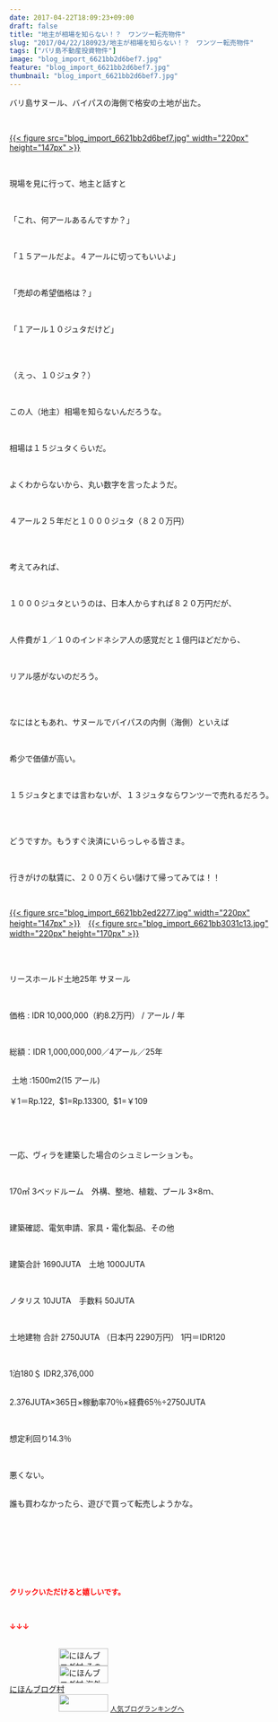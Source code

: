 ```yaml
---
date: 2017-04-22T18:09:23+09:00
draft: false
title: "地主が相場を知らない！？　ワンツー転売物件"
slug: "2017/04/22/180923/地主が相場を知らない！？　ワンツー転売物件"
tags: ["バリ島不動産投資物件"]
image: "blog_import_6621bb2d6bef7.jpg"
feature: "blog_import_6621bb2d6bef7.jpg"
thumbnail: "blog_import_6621bb2d6bef7.jpg"
---
```

<p>バリ島サヌール、バイパスの海側で格安の土地が出た。</p><p> </p><p><a href="blog_import_6621bb2d6bef7.jpg">{{< figure src="blog_import_6621bb2d6bef7.jpg" width="220px" height="147px" >}}</a></p><p> </p><p>現場を見に行って、地主と話すと</p><p> </p><p>「これ、何アールあるんですか？」</p><p> </p><p>「１５アールだよ。４アールに切ってもいいよ」</p><p> </p><p>「売却の希望価格は？」</p><p> </p><p>「１アール１０ジュタだけど」</p><p> </p><p><br/>（えっ、１０ジュタ？）</p><p> </p><p>この人（地主）相場を知らないんだろうな。</p><p> </p><p>相場は１５ジュタくらいだ。</p><p> </p><p>よくわからないから、丸い数字を言ったようだ。</p><p> </p><p>４アール２５年だと１０００ジュタ（８２０万円）</p><p> </p><p><br/>考えてみれば、</p><p> </p><p>１０００ジュタというのは、日本人からすれば８２０万円だが、</p><p> </p><p>人件費が１／１０のインドネシア人の感覚だと１億円ほどだから、</p><p> </p><p>リアル感がないのだろう。</p><p> </p><p><br/>なにはともあれ、サヌールでバイパスの内側（海側）といえば</p><p> </p><p>希少で価値が高い。</p><p> </p><p>１５ジュタとまでは言わないが、１３ジュタならワンツーで売れるだろう。</p><p> </p><p><br/>どうですか。もうすぐ決済にいらっしゃる皆さま。</p><p> </p><p>行きがけの駄賃に、２００万くらい儲けて帰ってみては！！</p><p> </p><p><a href="blog_import_6621bb2ed2277.jpg">{{< figure src="blog_import_6621bb2ed2277.jpg" width="220px" height="147px" >}}</a>　<a href="blog_import_6621bb3031c13.jpg">{{< figure src="blog_import_6621bb3031c13.jpg" width="220px" height="170px" >}}</a></p><p> </p><p><br/>リースホールド土地25年 サヌール         </p><p> </p><p>価格 : IDR 10,000,000（約8.2万円） / アール / 年</p><p> </p><p>総額：IDR 1,000,000,000／4アール／25年           <br/>  </p><p> 土地 :1500m2(15 アール)           <br/>             <br/>￥1＝Rp.122,  $1=Rp.13300,  $1=￥109</p><p> </p><p> </p><p>一応、ヴィラを建築した場合のシュミレーションも。</p><p> </p><p>170㎡ 3ベッドルーム　外構、整地、植栽、プール 3×8ｍ、</p><p> </p><p>建築確認、電気申請、家具・電化製品、その他</p><p> </p><p>建築合計 1690JUTA　土地 1000JUTA</p><p> </p><p>ノタリス 10JUTA　手数料 50JUTA</p><p> </p><p>土地建物 合計 2750JUTA （日本円 2290万円） 1円＝IDR120</p><p> </p><p>1泊180＄ IDR2,376,000</p><p><br/>2.376JUTA×365日×稼動率70％×経費65％÷2750JUTA</p><p> </p><p>想定利回り14.3％</p><p> </p><p>悪くない。</p><p><br/>誰も買わなかったら、遊びで買って転売しようかな。</p><p> </p><p> </p><p> </p><p> </p><p><font color="#ff0000" size="2"><strong>クリックいただけると嬉しいです。</strong></font></p><p></p><p> </p><p><font color="#ff0000" size="2"><strong>↓↓↓</strong></font></p><p><br/><a href="ranking.html?p_cid=01260127" id="&amp;blogmura_banner" target="_blank"><img alt="にほんブログ村 その他生活ブログ 不動産投資へ" border="0" height="31" src="data:image/svg+xml;charset=utf-8,%3Csvg%20xmlns%3D%22http%3A%2F%2Fwww.w3.org%2F2000%2Fsvg%22%20title%3D%22Placeholder%20for%20Images%22%20role%3D%22presentation%22%20viewBox%3D%220%200%2088%2031%22%20%2F%3E" width="88" data-src="//life.blogmura.com/hudousantoushi/img/hudousantoushi88_31.gif" style="aspect-ratio: auto 88 / 31;"/><noscript><img alt="にほんブログ村 その他生活ブログ 不動産投資へ" border="0" height="31" src="//life.blogmura.com/hudousantoushi/img/hudousantoushi88_31.gif" width="88"></noscript></a><br/><a href="ranking.html?p_cid=01260127" target="_blank"><img alt="にほんブログ村 海外生活ブログ バリ島情報へ" border="0" height="31" src="data:image/svg+xml;charset=utf-8,%3Csvg%20xmlns%3D%22http%3A%2F%2Fwww.w3.org%2F2000%2Fsvg%22%20title%3D%22Placeholder%20for%20Images%22%20role%3D%22presentation%22%20viewBox%3D%220%200%2088%2031%22%20%2F%3E" width="88" data-src="https://img-proxy.blog-video.jp/images?url=http%3A%2F%2Foverseas.blogmura.com%2Fbali%2Fimg%2Fbali88_31.gif" style="aspect-ratio: auto 88 / 31;"/><noscript><img alt="にほんブログ村 海外生活ブログ バリ島情報へ" border="0" height="31" src="https://img-proxy.blog-video.jp/images?url=http%3A%2F%2Foverseas.blogmura.com%2Fbali%2Fimg%2Fbali88_31.gif" width="88"></noscript></a><br/><a href="ranking.html?p_cid=01260127" target="_blank">にほんブログ村</a><br/><a href="link.php?1804582" title="人気ブログランキングへ"><img border="0" height="31" src="data:image/svg+xml;charset=utf-8,%3Csvg%20xmlns%3D%22http%3A%2F%2Fwww.w3.org%2F2000%2Fsvg%22%20title%3D%22Placeholder%20for%20Images%22%20role%3D%22presentation%22%20viewBox%3D%220%200%2088%2031%22%20%2F%3E" width="88" data-src="https://blog.with2.net/img/banner/banner_22.gif" style="aspect-ratio: auto 88 / 31;"/><noscript><img border="0" height="31" src="https://blog.with2.net/img/banner/banner_22.gif" width="88"></noscript></a> <a href="link.php?1804582" style="font-size: 12px;">人気ブログランキングへ</a></p>

